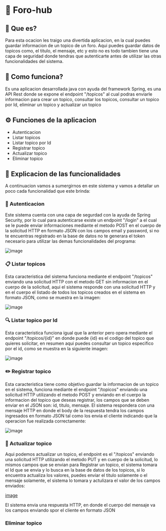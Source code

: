# 💬 Foro-hub

## 🚀 Que es?

Para esta ocacion les traigo una divertida aplicacion, en la cual puedes guardar informacion de un topico de un foro. Aqui puedes guardar datos de topicos como, el titulo, el mensaje, etc y esto no es todo tambien tiene una capa de seguridad donde tendras que autenticarte antes de utilizar las otras funcionalidades del sistema.

## 📢 Como funciona?

Es una aplicacion desarrollada java con ayuda del framework Spring, es una API Rest donde se expone el endpoint "/topicos" al cual podras enviarle informacion para crear un topico, consultar los topicos, consultar un topico por Id, eliminar un topico y actualizar un topico

## ⚙️ Funciones de la aplicacion 

- Autenticacion
- Listar topicos
- Listar topico por Id
- Registrar topico
- Actualizar topico
- Eliminar topico

## 📝 Explicacion de las funcionalidades

A continuacion vamos a sumergirnos en este sistema y vamos a detallar un poco cada funcionalidad que este brinda:

### 🔐 Autenticacion

Este sistema cuenta con una capa de segurdad con la ayuda de Spring Security, por lo cual para autenticarse existe un endpoint "/login" a el cual se le puede enviar informaciones mediante el metodo POST en el cuerpo de la solicitud HTTP en formato JSON con los campos email y password, si no te encuentras registrado en la base de datos no te generara el token necesario para utilizar las demas funcionalidades del programa:

![image](https://github.com/user-attachments/assets/2f1fb447-d565-4542-acdd-ca6d546f71c7)

### 📋 Listar topicos

Esta caracteristica del sistema funciona mediante el endpoint "/topicos" enviando una solicitud HTTP con el metodo GET sin informacion en el cuerpo de la solicitud, aqui el sistema responde con una solicitud HTTP y en el cuerpo el listado de todos los topicos creados en el sistema en formato JSON, como se muestra en la imagen:

![image](https://github.com/user-attachments/assets/a0ecce07-55b2-471c-b2ec-1340350690a1)

### 🔍 Listar topico por Id

Esta caracteristica funciona igual que la anterior pero opera mediante el endpoint "/topicos/{id}" en donde puede {id} es el codigo del topico que quieres solicitar, en resumen aqui puedes consultar un topico especifico por el id, como se muestra en la siguiente imagen:

![image](https://github.com/user-attachments/assets/3d1f917d-eb2d-457d-94ae-86db45d9fb6d)

### ✏️ Registrar topico

Esta caracteristica tiene como objetivo guardar la informacion de un topico en el sistema, funciona mediante el endpoint "/topicos" enviando una solicitud HTTP utilizando el metodo POST y enviando en el cuerpo la informacion del topico que deseas registrar, los campos que se deben enviar en el JSON son: id, titulo, mensaje. El sistema respondera con una mensaje HTTP en donde el body de la respuesta tendra los campos ingresados en formato JSON tal como los envia el cliente indicando que la operacion fue realizada correctamente:

![image](https://github.com/user-attachments/assets/6a45828f-3960-41b9-a965-bd29f924b779)

### 🔄 Actualizar topico

Aqui podemos actualizar un topico, el endpoint es el "/topicos" enviando una solicitud HTTP utilizando el metodo PUT y en cuerpo de la solicitud, lo mismos campos que se envian para Registrar un topico, el sistema tomara el Id que se envia y lo busca en la base de datos de los topicos, si lo encuentra actualiza los valores, puedes enviar el titulo solamente o el mensaje solamente, el sistema lo tomara y actulizara el valor de los campos enviados:

[image](https://github.com/user-attachments/assets/1e976a7b-d74f-416f-ac2b-019713fcbfd6)

El sistema envia una respuesta HTTP, en donde el cuerpo del mensaje va los campos enviando spor el cliente en formato JSON

###  Eliminar topico
